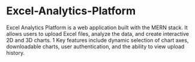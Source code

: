 # Excel-Analytics-Platform
Excel Analytics Platform is a web application built with the MERN stack. It allows users to upload Excel files, analyze the data, and create interactive 2D and 3D charts. 1  Key features include dynamic selection of chart axes, downloadable charts, user authentication, and the ability to view upload history.
